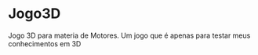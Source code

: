 # Jogo3D
Jogo 3D para materia de Motores. 
Um jogo que é apenas para testar meus conhecimentos em 3D
